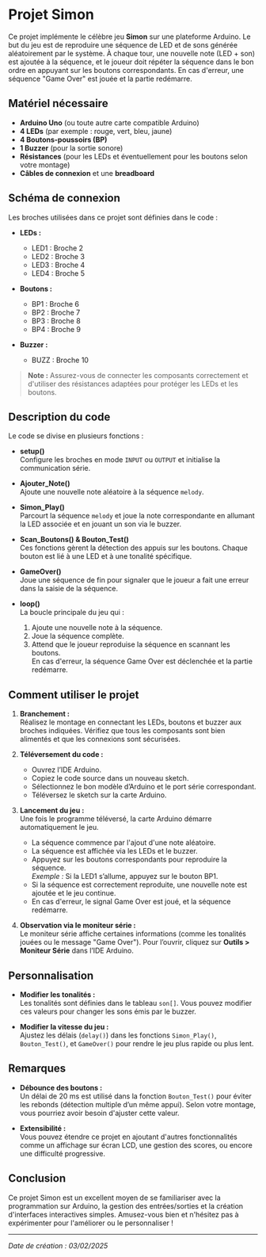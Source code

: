 # Projet Simon

Ce projet implémente le célèbre jeu **Simon** sur une plateforme Arduino. Le but du jeu est de reproduire une séquence de LED et de sons générée aléatoirement par le système. À chaque tour, une nouvelle note (LED + son) est ajoutée à la séquence, et le joueur doit répéter la séquence dans le bon ordre en appuyant sur les boutons correspondants. En cas d'erreur, une séquence "Game Over" est jouée et la partie redémarre.

## Matériel nécessaire

- **Arduino Uno** (ou toute autre carte compatible Arduino)
- **4 LEDs** (par exemple : rouge, vert, bleu, jaune)
- **4 Boutons-poussoirs (BP)**
- **1 Buzzer** (pour la sortie sonore)
- **Résistances** (pour les LEDs et éventuellement pour les boutons selon votre montage)
- **Câbles de connexion** et une **breadboard**

## Schéma de connexion

Les broches utilisées dans ce projet sont définies dans le code :

- **LEDs :**
  - LED1 : Broche 2
  - LED2 : Broche 3
  - LED3 : Broche 4
  - LED4 : Broche 5

- **Boutons :**
  - BP1 : Broche 6
  - BP2 : Broche 7
  - BP3 : Broche 8
  - BP4 : Broche 9

- **Buzzer :**
  - BUZZ : Broche 10

> **Note :** Assurez-vous de connecter les composants correctement et d'utiliser des résistances adaptées pour protéger les LEDs et les boutons.

## Description du code

Le code se divise en plusieurs fonctions :

- **setup()**  
  Configure les broches en mode `INPUT` ou `OUTPUT` et initialise la communication série.

- **Ajouter_Note()**  
  Ajoute une nouvelle note aléatoire à la séquence `melody`.

- **Simon_Play()**  
  Parcourt la séquence `melody` et joue la note correspondante en allumant la LED associée et en jouant un son via le buzzer.

- **Scan_Boutons() & Bouton_Test()**  
  Ces fonctions gèrent la détection des appuis sur les boutons. Chaque bouton est lié à une LED et à une tonalité spécifique.

- **GameOver()**  
  Joue une séquence de fin pour signaler que le joueur a fait une erreur dans la saisie de la séquence.

- **loop()**  
  La boucle principale du jeu qui :
  1. Ajoute une nouvelle note à la séquence.
  2. Joue la séquence complète.
  3. Attend que le joueur reproduise la séquence en scannant les boutons.  
     En cas d'erreur, la séquence Game Over est déclenchée et la partie redémarre.

## Comment utiliser le projet

1. **Branchement :**  
   Réalisez le montage en connectant les LEDs, boutons et buzzer aux broches indiquées. Vérifiez que tous les composants sont bien alimentés et que les connexions sont sécurisées.

2. **Téléversement du code :**  
   - Ouvrez l’IDE Arduino.
   - Copiez le code source dans un nouveau sketch.
   - Sélectionnez le bon modèle d’Arduino et le port série correspondant.
   - Téléversez le sketch sur la carte Arduino.

3. **Lancement du jeu :**  
   Une fois le programme téléversé, la carte Arduino démarre automatiquement le jeu.
   - La séquence commence par l'ajout d'une note aléatoire.
   - La séquence est affichée via les LEDs et le buzzer.
   - Appuyez sur les boutons correspondants pour reproduire la séquence.  
     *Exemple :* Si la LED1 s’allume, appuyez sur le bouton BP1.
   - Si la séquence est correctement reproduite, une nouvelle note est ajoutée et le jeu continue.
   - En cas d'erreur, le signal Game Over est joué, et la séquence redémarre.

4. **Observation via le moniteur série :**  
   Le moniteur série affiche certaines informations (comme les tonalités jouées ou le message "Game Over"). Pour l’ouvrir, cliquez sur **Outils > Moniteur Série** dans l’IDE Arduino.

## Personnalisation

- **Modifier les tonalités :**  
  Les tonalités sont définies dans le tableau `son[]`. Vous pouvez modifier ces valeurs pour changer les sons émis par le buzzer.

- **Modifier la vitesse du jeu :**  
  Ajustez les délais (`delay()`) dans les fonctions `Simon_Play()`, `Bouton_Test()`, et `GameOver()` pour rendre le jeu plus rapide ou plus lent.

## Remarques

- **Débounce des boutons :**  
  Un délai de 20 ms est utilisé dans la fonction `Bouton_Test()` pour éviter les rebonds (détection multiple d’un même appui). Selon votre montage, vous pourriez avoir besoin d'ajuster cette valeur.

- **Extensibilité :**  
  Vous pouvez étendre ce projet en ajoutant d'autres fonctionnalités comme un affichage sur écran LCD, une gestion des scores, ou encore une difficulté progressive.

## Conclusion

Ce projet Simon est un excellent moyen de se familiariser avec la programmation sur Arduino, la gestion des entrées/sorties et la création d'interfaces interactives simples. Amusez-vous bien et n'hésitez pas à expérimenter pour l'améliorer ou le personnaliser !

---

*Date de création : 03/02/2025*
